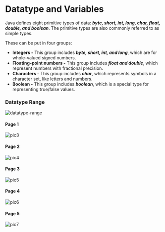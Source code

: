# Datatype and Variables

Java defines eight primitive types of data: ***byte, short, int, long, char, float, double, and boolean***. The primitive types are also commonly referred to as
simple types. 

These can be put in four groups:
- **Integers -** This group includes ***byte, short, int, and long***, which are for whole-valued signed numbers.
- **Floating-point numbers -** This group includes ***float and double***, which represent numbers with fractional precision.
- **Characters -** This group includes ***char***, which represents symbols in a character set, like letters and numbers.
- **Boolean -** This group includes ***boolean***, which is a special type for representing true/false values.
### Datatype Range
![datatype-range](./pics/datatype-range.jpg)
#### Page 1
![pic3](./pics/pic3.jpg)
#### Page 2
![pic4](./pics/pic4.jpg)
#### Page 3
![pic5](./pics/pic5.jpg)
#### Page 4
![pic6](./pics/pic6.jpg)
#### Page 5
![pic7](./pics/pic7.jpg)